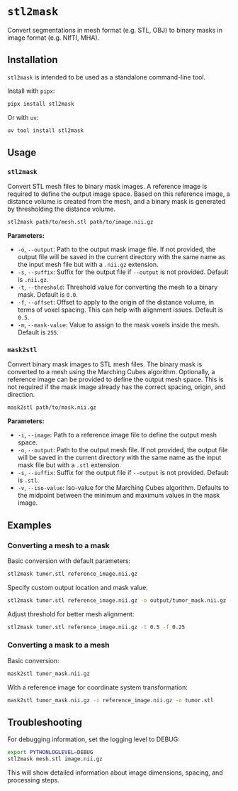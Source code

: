 # `stl2mask`

Convert segmentations in mesh format (e.g. STL, OBJ) to binary masks in image format (e.g. NIfTI, MHA).

## Installation

`stl2mask` is intended to be used as a standalone command-line tool.

Install with `pipx`:

```bash
pipx install stl2mask
```

Or with `uv`:

```bash
uv tool install stl2mask
```

## Usage

### `stl2mask`

Convert STL mesh files to binary mask images.
A reference image is required to define the output image space.
Based on this reference image, a distance volume is created from the mesh, and a binary mask is generated by thresholding the distance volume.

```bash
stl2mask path/to/mesh.stl path/to/image.nii.gz
```

**Parameters:**

- `-o`, `--output`: Path to the output mask image file. If not provided, the output file will be saved in the current directory with the same name as the input mesh file but with a `.nii.gz` extension.
- `-s`, `--suffix`: Suffix for the output file if `--output` is not provided. Default is `.nii.gz`.
- `-t`, `--threshold`: Threshold value for converting the mesh to a binary mask. Default is `0.0`.
- `-f`, `--offset`: Offset to apply to the origin of the distance volume, in terms of voxel spacing. This can help with alignment issues. Default is `0.5`.
- `-m`, `--mask-value`: Value to assign to the mask voxels inside the mesh. Default is `255`.

### `mask2stl`

Convert binary mask images to STL mesh files.
The binary mask is converted to a mesh using the Marching Cubes algorithm.
Optionally, a reference image can be provided to define the output mesh space.
This is not required if the mask image already has the correct spacing, origin, and direction.

```bash
mask2stl path/to/mask.nii.gz
```

**Parameters:**

- `-i`, `--image`: Path to a reference image file to define the output mesh space.
- `-o`, `--output`: Path to the output mesh file. If not provided, the output file will be saved in the current directory with the same name as the input mask file but with a `.stl` extension.
- `-s`, `--suffix`: Suffix for the output file if `--output` is not provided. Default is `.stl`.
- `-v`, `--iso-value`: Iso-value for the Marching Cubes algorithm. Defaults to the midpoint between the minimum and maximum values in the mask image.

## Examples

### Converting a mesh to a mask

Basic conversion with default parameters:
```bash
stl2mask tumor.stl reference_image.nii.gz
```

Specify custom output location and mask value:
```bash
stl2mask tumor.stl reference_image.nii.gz -o output/tumor_mask.nii.gz -m 1
```

Adjust threshold for better mesh alignment:
```bash
stl2mask tumor.stl reference_image.nii.gz -t 0.5 -f 0.25
```

### Converting a mask to a mesh

Basic conversion:
```bash
mask2stl tumor_mask.nii.gz
```

With a reference image for coordinate system transformation:
```bash
mask2stl tumor_mask.nii.gz -i reference_image.nii.gz -o tumor.stl
```

## Troubleshooting

For debugging information, set the logging level to DEBUG:
```bash
export PYTHONLOGLEVEL=DEBUG
stl2mask mesh.stl image.nii.gz
```

This will show detailed information about image dimensions, spacing, and processing steps.
